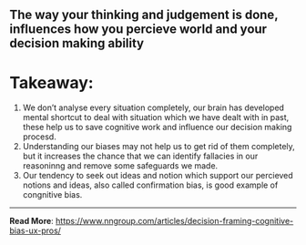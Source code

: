 ## The way your thinking and judgement is done, influences how you percieve world and your decision making ability

# Takeaway:
1. We don’t analyse every situation completely, our brain has developed mental shortcut to deal with situation which we have dealt with in past, these help us to save cognitive work and influence our decision making procesd.
2. Understanding our biases may not help us to get rid of them completely, but it increases the chance that we can identify fallacies in our reasoninng and remove some safeguards we made.
3. Our tendency to seek out ideas and notion which support our percieved notions and ideas, also called confirmation bias, is good example of congnitive bias.

---

__Read More__: 
https://www.nngroup.com/articles/decision-framing-cognitive-bias-ux-pros/

